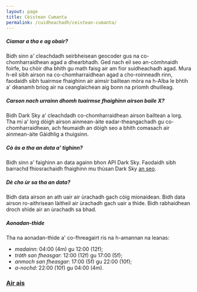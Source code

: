 ```yaml
---
layout: page
title: Cèistean Cumanta
permalink: /cuidheachadh/ceistean-cumanta/
---
```


##### Ciamar a tha e ag obair?

Bidh sinn a' cleachdadh seirbheisean geocoder gus na co-chomharraidhean agad a dhearbhadh. Ged nach eil seo an-còmhnaidh foirfe, bu chòir dha bhith gu math faisg air am fior suidheachadh agad. Mura h-eil sibh airson na co-chomharraidhean agad a cho-roinneadh rinn, faodaidh sibh tuairmse fhaighinn air aimsir bailtean mòra na h-Alba le bhtih a' dèanamh brìog air na ceanglaichean aig bonn na prìomh dhuilleag.

##### Carson nach urrainn dhomh tuairmse fhaighinn airson baile X?

Bidh Dark Sky a' cleachdadh co-chomharraidhean airson bailtean a lorg. Tha mi a' lorg dòigh airson ainmean-àite eadar-theangachadh gu co-chomharraidhean, ach feumaidh an dòigh seo a bhith comasach air ainmean-àite Gàidhlig a thuigsinn.

##### Cò às a tha an data a' tighinn?

Bidh sinn a' faighinn an data againn bhon API Dark Sky. Faodaidh sibh barrachd fhiosrachaidh fhaighinn mu thùsan Dark Sky [an seo](https://darksky.net/dev/docs/sources).

##### Dè cho ùr sa tha an data?

Bidh data airson an ath uair air ùrachadh gach còig mionaidean. Bidh data airson ro-aithrisean làitheil air ùrachadh gach uair a thìde. Bidh rabhaidhean droch shìde air an ùrachadh sa bhad.

##### Aonadan-thìde

Tha na aonadan-thìde a' co-fhreagairt ris na h-amannan na leanas:

* _madainn_: 04:00 (4m) gu 12:00 (12f);
* _tràth san fheasgar_: 12:00 (12f) gu 17:00 (5f);
* _anmoch san fheasgar_: 17:00 (5f) gu 22:00 (10f);
* _a-nochd_: 22:00 (10f) gu 04:00 (4m).

### [Air ais](/cuidheachadh)
